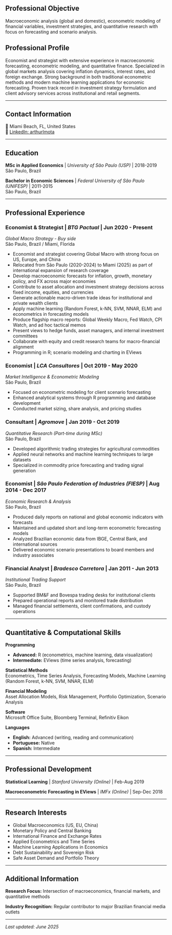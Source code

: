 ## Professional Objective

Macroeconomic analysis (global and domestic), econometric modeling of financial variables, investment strategies, and quantitative research with focus on forecasting and scenario analysis.

## Professional Profile

Economist and strategist with extensive experience in macroeconomic forecasting, econometric modeling, and quantitative finance. Specialized in global markets analysis covering inflation dynamics, interest rates, and foreign exchange. Strong background in both traditional econometric methods and modern machine learning applications for economic forecasting. Proven track record in investment strategy formulation and client advisory services across institutional and retail segments.

---

## Contact Information

📍 Miami Beach, FL, United States  
💼 [LinkedIn: arthurlmota](https://linkedin.com/in/arthurlmota)

---

## Education

**MSc in Applied Economics** | *University of São Paulo (USP)* | 2018-2019  
São Paulo, Brazil

**Bachelor in Economic Sciences** | *Federal University of São Paulo (UNIFESP)* | 2011-2015  
São Paulo, Brazil

---

## Professional Experience

### **Economist & Strategist** | *BTG Pactual* | Jun 2020 - Present
*Global Macro Strategy - Buy side*  
São Paulo, Brazil / Miami, Florida

- Economist and strategist covering Global Macro with strong focus on US, Europe, and China
- Relocated from São Paulo (2020-2024) to Miami (2025) as part of international expansion of research coverage
- Develop macroeconomic forecasts for inflation, growth, monetary policy, and FX across major economies
- Contribute to asset allocation and investment strategy decisions across fixed income, equities, and currencies
- Generate actionable macro-driven trade ideas for institutional and private wealth clients
- Apply machine learning (Random Forest, k-NN, SVM, NNAR, ELM) and econometrics in forecasting models
- Produce flagship macro reports: Global Weekly Macro, Fed Watch, CPI Watch, and ad hoc tactical memos
- Present views to hedge funds, asset managers, and internal investment committees
- Collaborate with equity and credit research teams for macro-financial alignment
- Programming in R; scenario modeling and charting in EViews

### **Economist** | *LCA Consultores* | Oct 2019 - May 2020
*Market Intelligence & Econometric Modeling*  
São Paulo, Brazil

- Focused on econometric modeling for client scenario forecasting
- Enhanced analytical systems through R programming and database development
- Conducted market sizing, share analysis, and pricing studies

### **Consultant** | *Agromove* | Jan 2019 - Oct 2019
*Quantitative Research (Part-time during MSc)*  
São Paulo, Brazil

- Developed algorithmic trading strategies for agricultural commodities
- Applied neural networks and machine learning techniques to large datasets
- Specialized in commodity price forecasting and trading signal generation

### **Economist** | *São Paulo Federation of Industries (FIESP)* | Aug 2014 - Dec 2017
*Economic Research & Analysis*  
São Paulo, Brazil

- Produced daily reports on national and global economic indicators with forecasts
- Maintained and updated short and long-term econometric forecasting models
- Analyzed Brazilian economic data from IBGE, Central Bank, and international sources
- Delivered economic scenario presentations to board members and industry associates

### **Financial Analyst** | *Bradesco Corretora* | Jan 2011 - Jun 2013
*Institutional Trading Support*  
São Paulo, Brazil

- Supported BM&F and Bovespa trading desks for institutional clients
- Prepared operational reports and monitored trade distribution
- Managed financial settlements, client confirmations, and custody operations

---

## Quantitative & Computational Skills

**Programming**
- **Advanced:** R (econometrics, machine learning, data visualization)
- **Intermediate:** EViews (time series analysis, forecasting)

**Statistical Methods**  
Econometrics, Time Series Analysis, Forecasting Models, Machine Learning (Random Forest, k-NN, SVM, NNAR, ELM)

**Financial Modeling**  
Asset Allocation Models, Risk Management, Portfolio Optimization, Scenario Analysis

**Software**  
Microsoft Office Suite, Bloomberg Terminal, Refinitiv Eikon

**Languages**
- **English:** Advanced (writing, reading and communication)
- **Portuguese:** Native
- **Spanish:** Intermediate

---

## Professional Development

**Statistical Learning** | *Stanford University (Online)* | Feb-Aug 2019

**Macroeconometric Forecasting in EViews** | *IMFx (Online)* | Sep-Dec 2018

---

## Research Interests

- Global Macroeconomics (US, EU, China)
- Monetary Policy and Central Banking
- International Finance and Exchange Rates
- Applied Econometrics and Time Series
- Machine Learning Applications in Economics
- Debt Sustainability and Sovereign Risk
- Safe Asset Demand and Portfolio Theory

---

## Additional Information

**Research Focus:** Intersection of macroeconomics, financial markets, and quantitative methods

**Industry Recognition:** Regular contributor to major Brazilian financial media outlets

---

*Last updated: June 2025*
